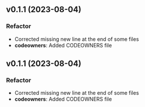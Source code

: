 ## v0.1.1 (2023-08-04)

### Refactor

- Corrected missing new line at the end of some files
- **codeowners**: Added CODEOWNERS file

## v0.1.1 (2023-08-04)

### Refactor

- Corrected missing new line at the end of some files
- **codeowners**: Added CODEOWNERS file

